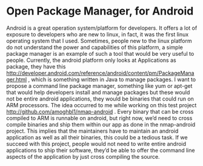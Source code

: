 # Open Package Manager, for Android

Android is a great operation system/platform for developers. It offers a lot of exposure to developers who are new to linux, in fact, it was the first linux operating system that I used.
Sometimes, people new to the linux platform do not understand the power and capabilities of this platform, a simple package manager is an example of such a tool that would be very useful to people.
Currently, the android platform only looks at Applications as package, they have this http://developer.android.com/reference/android/content/pm/PackageManager.html , which is something written in Java to manage packages.
I want to propose a command line package manager, something like yum or apt-get that would help developers install and manage packages but these would not be entire android applications, they would be binaries that could run on ARM processors. The idea occurred to me while working on this test project http://github.com/amoghbl1/nmap-android  . Every binary that can be cross compiled to ARM is runnable on android, but right now, we’d need to cross compile binaries and ship them within
our app as done in the nmap-android project. This implies that the maintainers have to maintain an android application as well as all their binaries, this could be a tedious task. If we succeed with this project, people would not need to write entire android applications to ship their software, they’d be able to offer the command line aspects of the application by just cross compiling the source.
